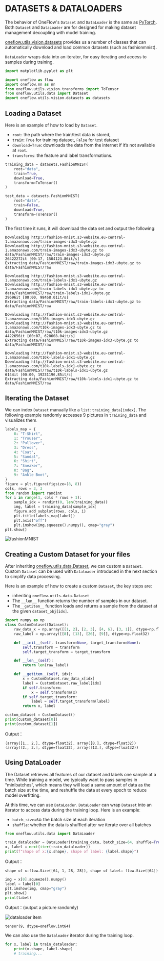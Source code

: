 # DATASETS & DATALOADERS

The behavior of OneFlow's `Dataset` and `DataLoader` is the same as [PyTorch](https://pytorch.org/tutorials/beginner/basics/data_tutorial.html). Both `Dataset` and `DataLoader` are for designed for making dataset management decoupling with model training.

[oneflow.utils.vision.datasets](https://oneflow.readthedocs.io/en/master/utils.html#module-oneflow.utils.vision.datasets) provides us a number of classes that can automatically download and load common datasets (such as fashionmnist).

`DataLoader` wraps data into an iterator, for easy iterating and access to samples during training.

```python
import matplotlib.pyplot as plt

import oneflow as flow
import oneflow.nn as nn
from oneflow.utils.vision.transforms import ToTensor
from oneflow.utils.data import Dataset
import oneflow.utils.vision.datasets as datasets
```

## Loading a Dataset

Here is an example of how to load by `Dataset`.

- `root`: the path where the train/test data is stored,
- `train`: `True` for training dataset, `False` for test dataset
- `download=True`: downloads the data from the internet if it’s not available at `root`.
- `transforms`: the feature and label transformations.


```python
training_data = datasets.FashionMNIST(
    root="data",
    train=True,
    download=True,
    transform=ToTensor()
)

test_data = datasets.FashionMNIST(
    root="data",
    train=False,
    download=True,
    transform=ToTensor()
)
```

The first time it runs, it will download the data set and output the following:

```text
Downloading http://fashion-mnist.s3-website.eu-central-1.amazonaws.com/train-images-idx3-ubyte.gz
Downloading http://fashion-mnist.s3-website.eu-central-1.amazonaws.com/train-images-idx3-ubyte.gz to data/FashionMNIST/raw/train-images-idx3-ubyte.gz
26422272it [00:17, 1504123.86it/s]
Extracting data/FashionMNIST/raw/train-images-idx3-ubyte.gz to data/FashionMNIST/raw

Downloading http://fashion-mnist.s3-website.eu-central-1.amazonaws.com/train-labels-idx1-ubyte.gz
Downloading http://fashion-mnist.s3-website.eu-central-1.amazonaws.com/train-labels-idx1-ubyte.gz to data/FashionMNIST/raw/train-labels-idx1-ubyte.gz
29696it [00:00, 98468.01it/s]
Extracting data/FashionMNIST/raw/train-labels-idx1-ubyte.gz to data/FashionMNIST/raw

Downloading http://fashion-mnist.s3-website.eu-central-1.amazonaws.com/t10k-images-idx3-ubyte.gz
Downloading http://fashion-mnist.s3-website.eu-central-1.amazonaws.com/t10k-images-idx3-ubyte.gz to data/FashionMNIST/raw/t10k-images-idx3-ubyte.gz
4422656it [00:07, 620608.04it/s]
Extracting data/FashionMNIST/raw/t10k-images-idx3-ubyte.gz to data/FashionMNIST/raw

Downloading http://fashion-mnist.s3-website.eu-central-1.amazonaws.com/t10k-labels-idx1-ubyte.gz
Downloading http://fashion-mnist.s3-website.eu-central-1.amazonaws.com/t10k-labels-idx1-ubyte.gz to data/FashionMNIST/raw/t10k-labels-idx1-ubyte.gz
6144it [00:00, 19231196.85it/s]
Extracting data/FashionMNIST/raw/t10k-labels-idx1-ubyte.gz to data/FashionMNIST/raw
```

## Iterating the Dataset

We can index `Dataset` manually like a `list`: `training_data[index]`.
The following example randomly accesses 9 pictures in `training_data` and visualizes them.

```python
labels_map = {
    0: "T-Shirt",
    1: "Trouser",
    2: "Pullover",
    3: "Dress",
    4: "Coat",
    5: "Sandal",
    6: "Shirt",
    7: "Sneaker",
    8: "Bag",
    9: "Ankle Boot",
}
figure = plt.figure(figsize=(8, 8))
cols, rows = 3, 3
from random import randint
for i in range(1, cols * rows + 1):
    sample_idx = randint(0, len(training_data))
    img, label = training_data[sample_idx]
    figure.add_subplot(rows, cols, i)
    plt.title(labels_map[label])
    plt.axis("off")
    plt.imshow(img.squeeze().numpy(), cmap="gray")
plt.show()
```

![fashionMNIST](./imgs/fashionMNIST.png)

## Creating a Custom Dataset for your files

After inheriting [oneflow.utils.data.Dataset](https://oneflow.readthedocs.io/en/master/utils.html?highlight=oneflow.utils.data.Dataset#oneflow.utils.data.Dataset), we can custom a `Dataset`. Custom `Dataset` can be used with `Dataloader` introduced in the next section to simplify data processing.

Here is an example of how to create a custom `Dataset`, the key steps are:

- inheriting `oneflow.utils.data.Dataset`
- The `__len__`  function returns the number of samples in our dataset.
- The`__getitem__` function loads and returns a sample from the dataset at the given `dataset_obj[idx]`.

```python
import numpy as np
class CustomDataset(Dataset):
    raw_data_x = np.array([[1, 2], [2, 3], [4, 6], [3, 1]], dtype=np.float32)
    raw_label = np.array([[8], [13], [26], [9]], dtype=np.float32)

    def __init__(self, transform=None, target_transform=None):
        self.transform = transform
        self.target_transform = target_transform

    def __len__(self):
        return len(raw_label)

    def __getitem__(self, idx):
        x = CustomDataset.raw_data_x[idx]
        label = CustomDataset.raw_label[idx]
        if self.transform:
            x = self.transform(x)
        if self.target_transform:
            label = self.target_transform(label)
        return x, label

custom_dataset = CustomDataset()
print(custom_dataset[0])
print(custom_dataset[1])
```

Output：

```text
(array([1., 2.], dtype=float32), array([8.], dtype=float32))
(array([2., 3.], dtype=float32), array([13.], dtype=float32))
```

## Using DataLoader

The Dataset retrieves all features of our dataset and labels one sample at a time. While training a model, we typically want to pass samples in “minibatches”, which means they will load a same amount of data as the batch size at the time, and reshuffle the data at every epoch to reduce model overfitting.

At this time, we can use `DataLoader`. `DataLoader` can wrap `Dataset` into an iterator to access data during the training loop. Here is an example:

- `batch_size=64`: the batch size at each iteration
- `shuffle`: whether the data is shuffled after we iterate over all batches 

```python
from oneflow.utils.data import DataLoader

train_dataloader = DataLoader(training_data, batch_size=64, shuffle=True)
x, label = next(iter(train_dataloader))
print(f"shape of x:{x.shape}, shape of label: {label.shape}")
```

Output：
```text
shape of x:flow.Size([64, 1, 28, 28]), shape of label: flow.Size([64])
```

```python
img = x[0].squeeze().numpy()
label = label[0]
plt.imshow(img, cmap="gray")
plt.show()
print(label)
```

Output：(output a picture randomly)

![dataloader item](./imgs/dataloader_item.png)

```text
tensor(9, dtype=oneflow.int64)
```

We can also use the `Dataloader` iterator during the training loop.

```python
for x, label in train_dataloader:
    print(x.shape, label.shape)
    # training...
```
